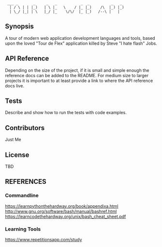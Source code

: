      ___ _       _     _   _           _  _          _   _  
      | / \ | | |_)   | \ |_   \    / |_ |_)    /\  |_) |_) 
      | \_/ |_| | \   |_/ |_    \/\/  |_ |_)   /--\ |   |   
                                                        

## Synopsis
A tour of modern web application development languages and tools, based upon the loved "Tour de Flex" application killed by Steve "I hate flash" Jobs.

## API Reference

Depending on the size of the project, if it is small and simple enough the reference docs can be added to the README. For medium size to larger projects it is important to at least provide a link to where the API reference docs live.

## Tests


Describe and show how to run the tests with code examples.

## Contributors

Just Me

## License

TBD

## REFERENCES

### Commandline
https://learnpythonthehardway.org/book/appendixa.html
http://www.gnu.org/software/bash/manual/bashref.html
https://learncodethehardway.org/unix/bash_cheat_sheet.pdf
### Learning Tools
https://www.repetitionsapp.com/study
